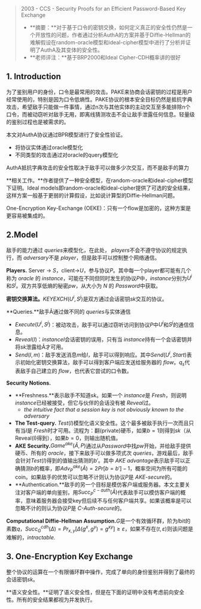 > 2003 - CCS - Security Proofs for an Efficient Password-Based Key Exchange
>
> - **摘要：**对于基于口令的密钥交换，如何定义真正的安全性仍然是一个开放性的问题，作者通过分析AuthA的方案并基于Diffie-Hellman的难解假设在random-oracle模型和ideal-cipher模型中进行了分析并证明了AuthA及其变体的安全性。
> - **老师评注：**基于BRP2000和Ideal Cipher-CDH概率讲的很好

## 1. Introduction

为了鉴别用户的身份，口令是最常用的攻击。PAKE来协商会话密钥的过程是用户经常使用的，特别是因为口令低熵性。PAKE协议的根本安全目标仍然是抵抗字典攻击，希望敌手只能做一件事情，通过n次与其他实体的主动交互至多能排除n个口令，而被动窃听对敌手无用，即离线猜测攻击不会让敌手泄露任何信息。轻量级的鉴别过程也是被需求的。

本文对AuthA协议通过BPR模型进行了安全性验证。

- 将协议实体通过oracle模型化
- 不同类型的攻击通过对oracle的query模型化

AuthA抵抗字典攻击的安全性取决于敌手可以做多少次交互，而不是敌手的算力

**相关工作。**作者提供了一种安全模型，在random-oracle和ideal-cipher模型下证明。Ideal models即random-oracle和ideal-cipher提供了可选的安全结果，这样方案一般基于更弱的计算假设，比如说计算型的Diffie-Hellman问题。

One-Encryption Key-Exchange (OEKE)：只有一个flow是加密的，这种方案是更容易被集成的。

## 2.Model

敌手的能力通过 *queries*来模型化，在此处， *players*不会不遵守协议的规定执行，而 *adversary*不是 *player*，但是敌手可以控制整个网络通信。

**Players.** Server → $S$，client→$U$，参与协议$P$。其中每一个player都可能有几个称为 *oracle* 的 *instance*，可能在不同但同时发生的协议$P$中，*instance*分别为$U^i$和$S^j$。双方共享低熵的秘密$pw$，从大小为 *N* 的 *Password*中获取。

**密钥交换算法。**$KEYEXCH(U^i,S^j)$是双方通过会话密钥$sk$交互的协议。

**Queries.**敌手Ã通过做不同的 *queries*与实体通信

- $Execute(U^i,S^j)$：被动攻击，敌手可以通过窃听访问到协议$P$中$U^i$和$S^j$的通信信息。
- $Reveal(I)$：*instance*$I$会话密钥的误用，只有当 *instance*持有一个会话密钥并将$sk$泄露给Ã才可用。
- $Send(I,m)$：敌手发送消息$m$给$I$，敌手可以得到响应。其中$Send(U^i,Start)$表示初始化密钥交换算法，敌手可以得到客户端应发送给服务器的 *flow*。$q_s$代表敌手自己建立的 *flow*，也代表它尝试的口令数。

**Security Notions.**

- **Freshness.**表示敌手不知道$sk$。如果一个 *instance*是 *Fresh*，则说明 *instance*已经被接受，但它与伙伴的会话没有被 $Reveal$过。
	- *the intuitive fact that a session key is not obviously known to the adversary*
- **The Test-query.** $Test(I)$模型化语义安全性。这个最多被敌手执行一次而且只有当$I$是 *Fresh*时才可用。流程为：翻(private)硬币，如果$b=1$则得到$sk$（从Reveal(I)得到），如果$b=0$，则输出随机值。
- **AKE Security.**$Game^{ake}(Ã,P)$通过从$Password$中找$pw$开始，并给敌手提供硬币、所有的 *oracle*，接下来敌手可以做多项式次 *queries*，游戏最后，敌手会针对$Test(I)$得到的值输出猜测的$b'$。其中 *AKE advantage*表示敌手可以正确猜测$b$的概率，即$Adv^{ake}_{P}(Ã)=2Pr[b=b']-1$，概率空间为所有可能的coin。如果敌手的优势可以忽略不计则认为协议$P$是 *AKE-secure*的。
- **Authentication.**敌手的另一个目标是模仿客户端或服务器。本文主要关注对客户端的单向鉴别，用$Succ^{c-auth}_P(Ã)$代表敌手可以模仿客户端的概率，意味着服务器会接受key但后续不与任何客户端共享。如果该概率是可以忽略不计的则认为协议$P$是 *C-Auth-secure*的。

**Computational Diffie-Hellman Assumption.**$G$是一个有效循环群，阶为$l$bit的素数$q$，$Succ^{cdh}_G(Δ)=Pr_{x,y}[Δ(g^x,g^y)=g^{xy}]≥ε$，如果不存在$(t,ε)$则该问题是难解的，*intractable.*

## 3. One-Encryption Key Exchange

整个协议的运算在一个有限循环群中操作，完成了单向的身份鉴别并得到了最终的会话密钥$sk$。

**语义安全性。**证明了语义安全性，但是在下面的证明中没有考虑前向安全性。所有的安全结果都视为并发执行。





